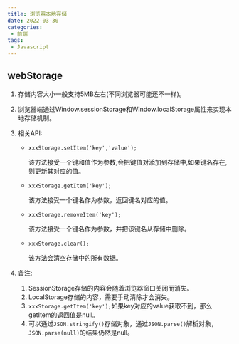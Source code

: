```yaml
---
title: 浏览器本地存储
date: 2022-03-30
categories: 
 - 前端
tags:
 - Javascript
---
```


## webStorage

1. 存储内容大小一般支持5MB左右(不同浏览器可能还不一样)。

2. 浏览器端通过Window.sessionStorage和Window.localStorage属性来实现本地存储机制。

3. 相关API:

   - `xxxStorage.setItem('key','value');`

     该方法接受一个键和值作为参数,会把键值对添加到存储中,如果键名存在,则更新其对应的值。

   - `xxxStorage.getItem('key');`

     该方法接受一个键名作为参数，返回键名对应的值。

   - `xxxStorage.removeItem('key');`

     该方法接受一个键名作为参数，并把该键名从存储中删除。

   - `xxxStorage.clear();`

     该方法会清空存储中的所有数据。

4. 备注:
     1. SessionStorage存储的内容会随着浏览器窗口关闭而消失。
     2. LocalStorage存储的内容，需要手动清除才会消失。
     3. `xxxStorage.getItem('key');`如果key对应的value获取不到，那么getItem的返回值是null。
     4. 可以通过`JSON.stringify()`存储对象，通过`JSON.parse()`解析对象，`JSON.parse(null)`的结果仍然是null。

